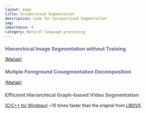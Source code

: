 ```yaml
---
layout: page
title: Unsupervised Segmentation
description: Code for Unsupervised Segmentation
img:
importance: 4
category: Natural language processing
---
```


<p>
    <h3 style="text-align: left; color: #666699">Hierarchical Image Segmentation without Training</h3><a href="http://mml.citi.sinica.edu.tw/papers/HDC_code_ACCV_2014/">(Matlab)</a>
</p>
<p>
    <h3 style="text-align: left; color: #666699">Mutiple Foreground Cosegmentation Decomposition</h3> <a href="http://mml.citi.sinica.edu.tw/papers/MFC_code_CVIU_2015">(Matlab)</a>
</p>
<p>
    <h3 style="text-align: left; color: #666699">Efficient Hierarchical Graph-based Video Segmentation</h3> <a href="http://mml.citi.sinica.edu.tw/papers/GBH_code_ACCV_2014">(C/C++ for Windows)</a>
    ~10 times faster than the original from <a href="https://cse.buffalo.edu/~jcorso/r/supervoxels/">LIBSVX</a>
</p>



 
